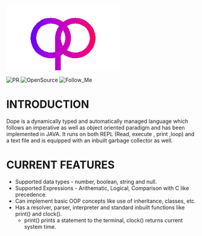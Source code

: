 ![dope](https://github.com/OverPoweredDev/dope/blob/master/images/dope-1.png)

![PR](https://img.shields.io/badge/PRs-welcome-red?style=for-the-badge)
![OpenSource](https://img.shields.io/badge/Open-Source-greun?style=for-the-badge)
![Follow_Me](https://img.shields.io/github/followers/OverPoweredDev?style=for-the-badge)

# INTRODUCTION

Dope is a dynamically typed and automatically managed language which follows an imperative as well as object oriented paradigm and has been implemented in JAVA.
It runs on both REPL (Read, execute , print ,loop) and a text file and is equipped with an inbuilt garbage collector as well.

# CURRENT FEATURES 

- Supported data types - number, boolean, string and null.
- Supported Expressions - Arithematic, Logical, Comparison with C like precedence. 
- Can implement basic OOP concepts like use of inheritance, classes, etc.
- Has a resolver, parser, interpreter and standard inbuilt functions like print() and clock().
  - print() prints a statement to the terminal, clock() returns current system time.
